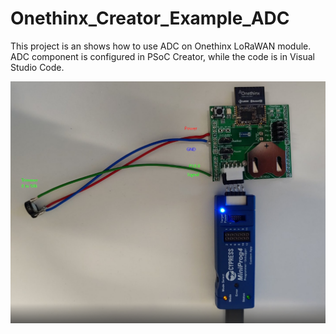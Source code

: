 # Onethinx_Creator_Example_ADC
This project is an shows how to use ADC on Onethinx LoRaWAN module. ADC component is configured in PSoC Creator, while the code is in Visual Studio Code.

![ADC example](https://github.com/onethinx/Readme_assets/blob/main/Example_ADC.png?raw=true)<br/>
